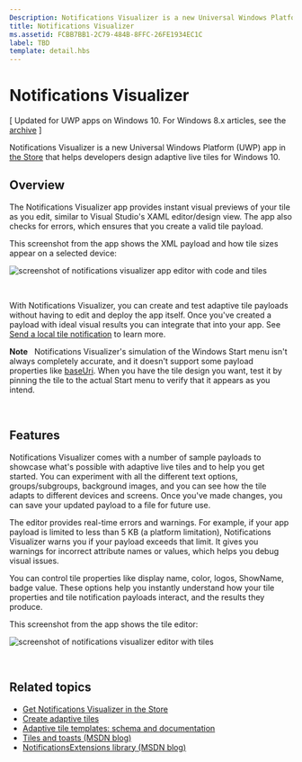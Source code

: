 ```yaml
---
Description: Notifications Visualizer is a new Universal Windows Platform (UWP) app in the Store that helps developers design adaptive live tiles for Windows 10.
title: Notifications Visualizer
ms.assetid: FCBB7BB1-2C79-484B-8FFC-26FE1934EC1C
label: TBD
template: detail.hbs
---
```


# Notifications Visualizer


\[ Updated for UWP apps on Windows 10. For Windows 8.x articles, see the [archive](http://go.microsoft.com/fwlink/p/?linkid=619132) \]


Notifications Visualizer is a new Universal Windows Platform (UWP) app in [the Store](https://www.microsoft.com/store/apps/notifications-visualizer/9nblggh5xsl1) that helps developers design adaptive live tiles for Windows 10.

## <span id="Overview"></span><span id="overview"></span><span id="OVERVIEW"></span>Overview


The Notifications Visualizer app provides instant visual previews of your tile as you edit, similar to Visual Studio's XAML editor/design view. The app also checks for errors, which ensures that you create a valid tile payload.

This screenshot from the app shows the XML payload and how tile sizes appear on a selected device:

![screenshot of notifications visualizer app editor with code and tiles](images/notif-visualizer-001.png)

 

With Notifications Visualizer, you can create and test adaptive tile payloads without having to edit and deploy the app itself. Once you've created a payload with ideal visual results you can integrate that into your app. See [Send a local tile notification](tiles-and-notifications-sending-a-local-tile-notification.md) to learn more.

**Note**   Notifications Visualizer's simulation of the Windows Start menu isn't always completely accurate, and it doesn't support some payload properties like [baseUri](https://msdn.microsoft.com/library/windows/apps/br208712). When you have the tile design you want, test it by pinning the tile to the actual Start menu to verify that it appears as you intend.

 

## <span id="Features"></span><span id="features"></span><span id="FEATURES"></span>Features


Notifications Visualizer comes with a number of sample payloads to showcase what's possible with adaptive live tiles and to help you get started. You can experiment with all the different text options, groups/subgroups, background images, and you can see how the tile adapts to different devices and screens. Once you've made changes, you can save your updated payload to a file for future use.

The editor provides real-time errors and warnings. For example, if your app payload is limited to less than 5 KB (a platform limitation), Notifications Visualizer warns you if your payload exceeds that limit. It gives you warnings for incorrect attribute names or values, which helps you debug visual issues.

You can control tile properties like display name, color, logos, ShowName, badge value. These options help you instantly understand how your tile properties and tile notification payloads interact, and the results they produce.

This screenshot from the app shows the tile editor:

![screenshot of notifications visualizer editor with tiles](images/notif-visualizer-004.png)

 

## <span id="related_topics"></span>Related topics


* [Get Notifications Visualizer in the Store](https://www.microsoft.com/store/apps/notifications-visualizer/9nblggh5xsl1)
* [Create adaptive tiles](tiles-and-notifications-create-adaptive-tiles.md)
* [Adaptive tile templates: schema and documentation](tiles-and-notifications-adaptive-tiles-schema.md)
* [Tiles and toasts (MSDN blog)](http://blogs.msdn.com/b/tiles_and_toasts/)
* [NotificationsExtensions library (MSDN blog)](http://blogs.msdn.com/b/tiles_and_toasts/archive/2015/08/20/introducing-notificationsextensions-for-windows-10.aspx)
 

 





